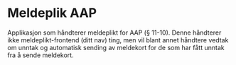 # Meldeplik AAP
Applikasjon som håndterer meldeplikt for AAP (§ 11-10). Denne håndterer ikke meldeplikt-frontend (ditt nav) ting, men vil blant annet håndtere vedtak om unntak og automatisk sending av meldekort for de som har fått unntak fra å sende meldekort.
